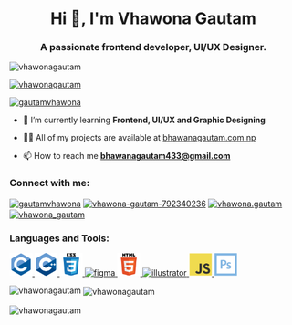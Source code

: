 <h1 align="center">Hi 👋, I'm Vhawona Gautam</h1>
<h3 align="center">A passionate frontend developer, UI/UX Designer.</h3>

<p align="left"> <img src="https://komarev.com/ghpvc/?username=vhawonagautam&label=Profile%20views&color=0e75b6&style=flat" alt="vhawonagautam" /> </p>

<p align="left"> <a href="https://github.com/ryo-ma/github-profile-trophy"><img src="https://github-profile-trophy.vercel.app/?username=vhawonagautam" alt="vhawonagautam" /></a> </p>

<p align="left"> <a href="https://twitter.com/gautamvhawona" target="blank"><img src="https://img.shields.io/twitter/follow/gautamvhawona?logo=twitter&style=for-the-badge" alt="gautamvhawona" /></a> </p>

- 🌱 I’m currently learning **Frontend, UI/UX and Graphic Designing**

- 👨‍💻 All of my projects are available at [bhawanagautam.com.np](bhawanagautam.com.np)

- 📫 How to reach me **bhawanagautam433@gmail.com**

<h3 align="left">Connect with me:</h3>
<p align="left">
<a href="https://twitter.com/gautamvhawona" target="blank"><img align="center" src="https://raw.githubusercontent.com/rahuldkjain/github-profile-readme-generator/master/src/images/icons/Social/twitter.svg" alt="gautamvhawona" height="30" width="40" /></a>
<a href="https://linkedin.com/in/vhawona-gautam-792340236" target="blank"><img align="center" src="https://raw.githubusercontent.com/rahuldkjain/github-profile-readme-generator/master/src/images/icons/Social/linked-in-alt.svg" alt="vhawona-gautam-792340236" height="30" width="40" /></a>
<a href="https://fb.com/vhawona.gautam" target="blank"><img align="center" src="https://raw.githubusercontent.com/rahuldkjain/github-profile-readme-generator/master/src/images/icons/Social/facebook.svg" alt="vhawona.gautam" height="30" width="40" /></a>
<a href="https://instagram.com/vhawona_gautam" target="blank"><img align="center" src="https://raw.githubusercontent.com/rahuldkjain/github-profile-readme-generator/master/src/images/icons/Social/instagram.svg" alt="vhawona_gautam" height="30" width="40" /></a>
</p>

<h3 align="left">Languages and Tools:</h3>
<p align="left"> <a href="https://www.cprogramming.com/" target="_blank" rel="noreferrer"> <img src="https://raw.githubusercontent.com/devicons/devicon/master/icons/c/c-original.svg" alt="c" width="40" height="40"/> </a> <a href="https://www.w3schools.com/cpp/" target="_blank" rel="noreferrer"> <img src="https://raw.githubusercontent.com/devicons/devicon/master/icons/cplusplus/cplusplus-original.svg" alt="cplusplus" width="40" height="40"/> </a> <a href="https://www.w3schools.com/css/" target="_blank" rel="noreferrer"> <img src="https://raw.githubusercontent.com/devicons/devicon/master/icons/css3/css3-original-wordmark.svg" alt="css3" width="40" height="40"/> </a> <a href="https://www.figma.com/" target="_blank" rel="noreferrer"> <img src="https://www.vectorlogo.zone/logos/figma/figma-icon.svg" alt="figma" width="40" height="40"/> </a> <a href="https://www.w3.org/html/" target="_blank" rel="noreferrer"> <img src="https://raw.githubusercontent.com/devicons/devicon/master/icons/html5/html5-original-wordmark.svg" alt="html5" width="40" height="40"/> </a> <a href="https://www.adobe.com/in/products/illustrator.html" target="_blank" rel="noreferrer"> <img src="https://www.vectorlogo.zone/logos/adobe_illustrator/adobe_illustrator-icon.svg" alt="illustrator" width="40" height="40"/> </a> <a href="https://developer.mozilla.org/en-US/docs/Web/JavaScript" target="_blank" rel="noreferrer"> <img src="https://raw.githubusercontent.com/devicons/devicon/master/icons/javascript/javascript-original.svg" alt="javascript" width="40" height="40"/> </a> <a href="https://www.photoshop.com/en" target="_blank" rel="noreferrer"> <img src="https://raw.githubusercontent.com/devicons/devicon/master/icons/photoshop/photoshop-line.svg" alt="photoshop" width="40" height="40"/> </a> </p>

<p><img align="left" src="https://github-readme-stats.vercel.app/api/top-langs?username=vhawonagautam&show_icons=true&locale=en&layout=compact" alt="vhawonagautam" /></p>

<p>&nbsp;<img align="center" src="https://github-readme-stats.vercel.app/api?username=vhawonagautam&show_icons=true&locale=en" alt="vhawonagautam" /></p>

<p><img align="center" src="https://github-readme-streak-stats.herokuapp.com/?user=vhawonagautam&" alt="vhawonagautam" /></p>
